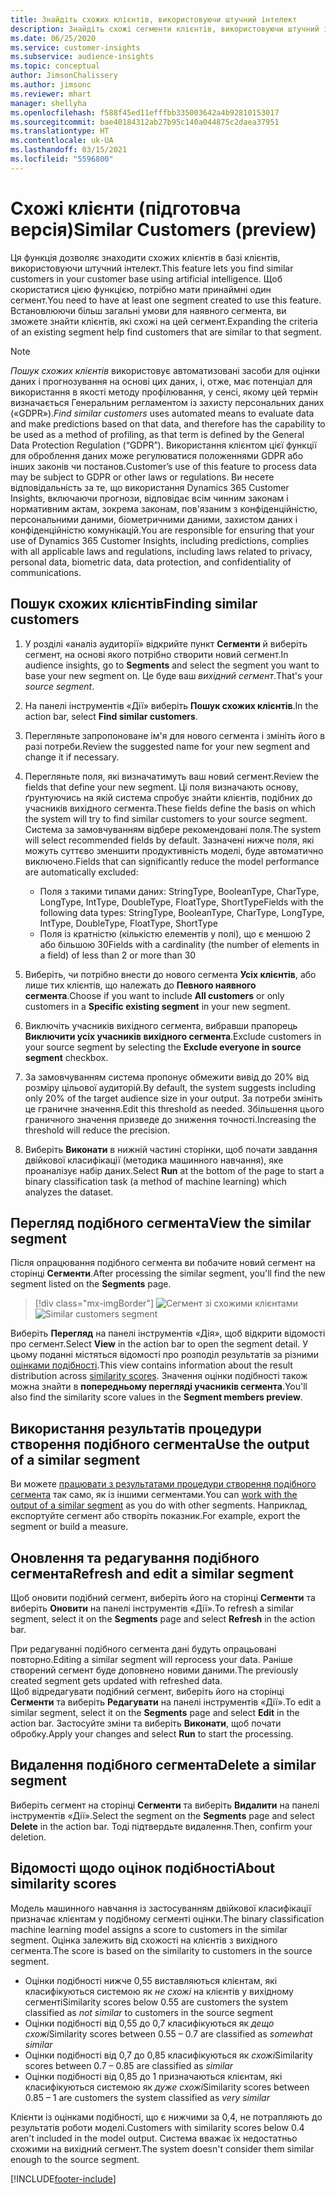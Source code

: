 ```yaml
---
title: Знайдіть схожих клієнтів, використовуючи штучний інтелект
description: Знайдіть схожі сегменти клієнтів, використовуючи штучний інтелект.
ms.date: 06/25/2020
ms.service: customer-insights
ms.subservice: audience-insights
ms.topic: conceptual
author: JimsonChalissery
ms.author: jimsonc
ms.reviewer: mhart
manager: shellyha
ms.openlocfilehash: f588f45ed11efffbb335003642a4b92810153017
ms.sourcegitcommit: bae40184312ab27b95c140a044875c2daea37951
ms.translationtype: HT
ms.contentlocale: uk-UA
ms.lasthandoff: 03/15/2021
ms.locfileid: "5596800"
---
```

# <a name="similar-customers-preview"></a><span data-ttu-id="bdc1b-103">Схожі клієнти (підготовча версія)</span><span class="sxs-lookup"><span data-stu-id="bdc1b-103">Similar Customers (preview)</span></span>

<span data-ttu-id="bdc1b-104">Ця функція дозволяє знаходити схожих клієнтів в базі клієнтів, використовуючи штучний інтелект.</span><span class="sxs-lookup"><span data-stu-id="bdc1b-104">This feature lets you find similar customers in your customer base using artificial intelligence.</span></span> <span data-ttu-id="bdc1b-105">Щоб скористатися цією функцією, потрібно мати принаймні один сегмент.</span><span class="sxs-lookup"><span data-stu-id="bdc1b-105">You need to have at least one segment created to use this feature.</span></span> <span data-ttu-id="bdc1b-106">Встановлюючи більш загальні умови для наявного сегмента, ви зможете знайти клієнтів, які схожі на цей сегмент.</span><span class="sxs-lookup"><span data-stu-id="bdc1b-106">Expanding the criteria of an existing segment help find customers that are similar to that segment.</span></span>

> [!NOTE]
> <span data-ttu-id="bdc1b-107">*Пошук схожих клієнтів* використовує автоматизовані засоби для оцінки даних і прогнозування на основі цих даних, і, отже, має потенціал для використання в якості методу профілювання, у сенсі, якому цей термін визначається Генеральним регламентом із захисту персональних даних («GDPR»).</span><span class="sxs-lookup"><span data-stu-id="bdc1b-107">*Find similar customers* uses automated means to evaluate data and make predictions based on that data, and therefore has the capability to be used as a method of profiling, as that term is defined by the General Data Protection Regulation (“GDPR”).</span></span> <span data-ttu-id="bdc1b-108">Використання клієнтом цієї функції для оброблення даних може регулюватися положеннями GDPR або інших законів чи постанов.</span><span class="sxs-lookup"><span data-stu-id="bdc1b-108">Customer’s use of this feature to process data may be subject to GDPR or other laws or regulations.</span></span> <span data-ttu-id="bdc1b-109">Ви несете відповідальність за те, що використання Dynamics 365 Customer Insights, включаючи прогнози, відповідає всім чинним законам і нормативним актам, зокрема законам, пов'язаним з конфіденційністю, персональними даними, біометричними даними, захистом даних і конфіденційністю комунікацій.</span><span class="sxs-lookup"><span data-stu-id="bdc1b-109">You are responsible for ensuring that your use of Dynamics 365 Customer Insights, including predictions, complies with all applicable laws and regulations, including laws related to privacy, personal data, biometric data, data protection, and confidentiality of communications.</span></span>

## <a name="finding-similar-customers"></a><span data-ttu-id="bdc1b-110">Пошук схожих клієнтів</span><span class="sxs-lookup"><span data-stu-id="bdc1b-110">Finding similar customers</span></span>

1. <span data-ttu-id="bdc1b-111">У розділі «аналіз аудиторії» відкрийте пункт **Сегменти** й виберіть сегмент, на основі якого потрібно створити новий сегмент.</span><span class="sxs-lookup"><span data-stu-id="bdc1b-111">In audience insights, go to **Segments** and select the segment you want to base your new segment on.</span></span> <span data-ttu-id="bdc1b-112">Це буде ваш *вихідний сегмент*.</span><span class="sxs-lookup"><span data-stu-id="bdc1b-112">That's your *source segment*.</span></span>

1. <span data-ttu-id="bdc1b-113">На панелі інструментів «Дії» виберіть **Пошук схожих клієнтів**.</span><span class="sxs-lookup"><span data-stu-id="bdc1b-113">In the action bar, select **Find similar customers**.</span></span>

1. <span data-ttu-id="bdc1b-114">Перегляньте запропоноване ім'я для нового сегмента і змініть його в разі потреби.</span><span class="sxs-lookup"><span data-stu-id="bdc1b-114">Review the suggested name for your new segment and change it if necessary.</span></span>

1. <span data-ttu-id="bdc1b-115">Перегляньте поля, які визначатимуть ваш новий сегмент.</span><span class="sxs-lookup"><span data-stu-id="bdc1b-115">Review the fields that define your new segment.</span></span> <span data-ttu-id="bdc1b-116">Ці поля визначають основу, ґрунтуючись на якій система спробує знайти клієнтів, подібних до учасників вихідного сегмента.</span><span class="sxs-lookup"><span data-stu-id="bdc1b-116">These fields define the basis on which the system will try to find similar customers to your source segment.</span></span> <span data-ttu-id="bdc1b-117">Система за замовчуванням відбере рекомендовані поля.</span><span class="sxs-lookup"><span data-stu-id="bdc1b-117">The system will select recommended fields by default.</span></span>
  <span data-ttu-id="bdc1b-118">Зазначені нижче поля, які можуть суттєво зменшити продуктивність моделі, буде автоматично виключено.</span><span class="sxs-lookup"><span data-stu-id="bdc1b-118">Fields that can significantly reduce the model performance are automatically excluded:</span></span>
  
   - <span data-ttu-id="bdc1b-119">Поля з такими типами даних: StringType, BooleanType, CharType, LongType, IntType, DoubleType, FloatType, ShortType</span><span class="sxs-lookup"><span data-stu-id="bdc1b-119">Fields with the following data types: StringType, BooleanType, CharType, LongType, IntType, DoubleType, FloatType, ShortType</span></span>
   - <span data-ttu-id="bdc1b-120">Поля із кратністю (кількістю елементів у полі), що є меншою 2 або більшою 30</span><span class="sxs-lookup"><span data-stu-id="bdc1b-120">Fields with a cardinality (the number of elements in a field) of less than 2 or more than 30</span></span>

1. <span data-ttu-id="bdc1b-121">Виберіть, чи потрібно внести до нового сегмента **Усіх клієнтів**, або лише тих клієнтів, що належать до **Певного наявного сегмента**.</span><span class="sxs-lookup"><span data-stu-id="bdc1b-121">Choose if you want to include **All customers** or only customers in a **Specific existing segment** in your new segment.</span></span>

1. <span data-ttu-id="bdc1b-122">Виключіть учасників вихідного сегмента, вибравши прапорець **Виключити усіх учасників вихідного сегмента**.</span><span class="sxs-lookup"><span data-stu-id="bdc1b-122">Exclude customers in your source segment by selecting the **Exclude everyone in source segment** checkbox.</span></span>

1. <span data-ttu-id="bdc1b-123">За замовчуванням система пропонує обмежити вивід до 20% від розміру цільової аудиторій.</span><span class="sxs-lookup"><span data-stu-id="bdc1b-123">By default, the system suggests including only 20% of the target audience size in your output.</span></span> <span data-ttu-id="bdc1b-124">За потреби змініть це граничне значення.</span><span class="sxs-lookup"><span data-stu-id="bdc1b-124">Edit this threshold as needed.</span></span> <span data-ttu-id="bdc1b-125">Збільшення цього граничного значення призведе до зниження точності.</span><span class="sxs-lookup"><span data-stu-id="bdc1b-125">Increasing the threshold will reduce the precision.</span></span>

1. <span data-ttu-id="bdc1b-126">Виберіть **Виконати** в нижній частині сторінки, щоб почати завдання двійкової класифікації (методика машинного навчання), яке проаналізує набір даних.</span><span class="sxs-lookup"><span data-stu-id="bdc1b-126">Select **Run** at the bottom of the page to start a binary classification task (a method of machine learning) which analyzes the dataset.</span></span>

## <a name="view-the-similar-segment"></a><span data-ttu-id="bdc1b-127">Перегляд подібного сегмента</span><span class="sxs-lookup"><span data-stu-id="bdc1b-127">View the similar segment</span></span>

<span data-ttu-id="bdc1b-128">Після опрацювання подібного сегмента ви побачите новий сегмент на сторінці **Сегменти**.</span><span class="sxs-lookup"><span data-stu-id="bdc1b-128">After processing the similar segment, you'll find the new segment listed on the **Segments** page.</span></span>

> [!div class="mx-imgBorder"]
> <span data-ttu-id="bdc1b-129">![Сегмент зі схожими клієнтами](media/expanded-segment.png "Сегмент зі схожими клієнтами")</span><span class="sxs-lookup"><span data-stu-id="bdc1b-129">![Similar customers segment](media/expanded-segment.png "Similar customers segment")</span></span>

<span data-ttu-id="bdc1b-130">Виберіть **Перегляд** на панелі інструментів «Дія», щоб відкрити відомості про сегмент.</span><span class="sxs-lookup"><span data-stu-id="bdc1b-130">Select **View** in the action bar to open the segment detail.</span></span> <span data-ttu-id="bdc1b-131">У цьому поданні містяться відомості про розподіл результатів за різними [оцінками подібності](#about-similarity-scores).</span><span class="sxs-lookup"><span data-stu-id="bdc1b-131">This view contains information about the result distribution across [similarity scores](#about-similarity-scores).</span></span> <span data-ttu-id="bdc1b-132">Значення оцінки подібності також можна знайти в **попередньому перегляді учасників сегмента**.</span><span class="sxs-lookup"><span data-stu-id="bdc1b-132">You'll also find the similarity score values in the **Segment members preview**.</span></span>

## <a name="use-the-output-of-a-similar-segment"></a><span data-ttu-id="bdc1b-133">Використання результатів процедури створення подібного сегмента</span><span class="sxs-lookup"><span data-stu-id="bdc1b-133">Use the output of a similar segment</span></span>

<span data-ttu-id="bdc1b-134">Ви можете [працювати з результатами процедури створення подібного сегмента](segments.md) так само, як із іншими сегментами.</span><span class="sxs-lookup"><span data-stu-id="bdc1b-134">You can [work with the output of a similar segment](segments.md) as you do with other segments.</span></span> <span data-ttu-id="bdc1b-135">Наприклад, експортуйте сегмент або створіть показник.</span><span class="sxs-lookup"><span data-stu-id="bdc1b-135">For example, export the segment or build a measure.</span></span>

## <a name="refresh-and-edit-a-similar-segment"></a><span data-ttu-id="bdc1b-136">Оновлення та редагування подібного сегмента</span><span class="sxs-lookup"><span data-stu-id="bdc1b-136">Refresh and edit a similar segment</span></span>

<span data-ttu-id="bdc1b-137">Щоб оновити подібний сегмент, виберіть його на сторінці **Сегменти** та виберіть **Оновити** на панелі інструментів «Дії».</span><span class="sxs-lookup"><span data-stu-id="bdc1b-137">To refresh a similar segment, select it on the **Segments** page and select **Refresh** in the action bar.</span></span>

<span data-ttu-id="bdc1b-138">При редагуванні подібного сегмента дані будуть опрацьовані повторно.</span><span class="sxs-lookup"><span data-stu-id="bdc1b-138">Editing a similar segment will reprocess your data.</span></span> <span data-ttu-id="bdc1b-139">Раніше створений сегмент буде доповнено новими даними.</span><span class="sxs-lookup"><span data-stu-id="bdc1b-139">The previously created segment gets updated with refreshed data.</span></span>    
<span data-ttu-id="bdc1b-140">Щоб відредагувати подібний сегмент, виберіть його на сторінці **Сегменти** та виберіть **Редагувати** на панелі інструментів «Дії».</span><span class="sxs-lookup"><span data-stu-id="bdc1b-140">To edit a similar segment, select it on the **Segments** page and select **Edit** in the action bar.</span></span> <span data-ttu-id="bdc1b-141">Застосуйте зміни та виберіть **Виконати**, щоб почати обробку.</span><span class="sxs-lookup"><span data-stu-id="bdc1b-141">Apply your changes and select **Run** to start the processing.</span></span>

## <a name="delete-a-similar-segment"></a><span data-ttu-id="bdc1b-142">Видалення подібного сегмента</span><span class="sxs-lookup"><span data-stu-id="bdc1b-142">Delete a similar segment</span></span>

<span data-ttu-id="bdc1b-143">Виберіть сегмент на сторінці **Сегменти** та виберіть **Видалити** на панелі інструментів «Дії».</span><span class="sxs-lookup"><span data-stu-id="bdc1b-143">Select the segment on the **Segments** page and select **Delete** in the action bar.</span></span> <span data-ttu-id="bdc1b-144">Тоді підтвердьте видалення.</span><span class="sxs-lookup"><span data-stu-id="bdc1b-144">Then, confirm your deletion.</span></span>

## <a name="about-similarity-scores"></a><span data-ttu-id="bdc1b-145">Відомості щодо оцінок подібності</span><span class="sxs-lookup"><span data-stu-id="bdc1b-145">About similarity scores</span></span>

<span data-ttu-id="bdc1b-146">Модель машинного навчання із застосуванням двійкової класифікації призначає клієнтам у подібному сегменті оцінки.</span><span class="sxs-lookup"><span data-stu-id="bdc1b-146">The binary classification machine learning model assigns a score to customers in the similar segment.</span></span> <span data-ttu-id="bdc1b-147">Оцінка залежить від схожості на клієнтів з вихідного сегмента.</span><span class="sxs-lookup"><span data-stu-id="bdc1b-147">The score is based on the similarity to customers in the source segment.</span></span>

- <span data-ttu-id="bdc1b-148">Оцінки подібності нижче 0,55 виставляються клієнтам, які класифікуються системою як *не схожі* на клієнтів у вихідному сегменті</span><span class="sxs-lookup"><span data-stu-id="bdc1b-148">Similarity scores below 0.55 are customers the system classified as *not similar* to customers in the source segment</span></span>
- <span data-ttu-id="bdc1b-149">Оцінки подібності від 0,55 до 0,7 класифікуються як *дещо схожі*</span><span class="sxs-lookup"><span data-stu-id="bdc1b-149">Similarity scores between 0.55 – 0.7 are classified as *somewhat similar*</span></span>
- <span data-ttu-id="bdc1b-150">Оцінки подібності від 0,7 до 0,85 класифікуються як *схожі*</span><span class="sxs-lookup"><span data-stu-id="bdc1b-150">Similarity scores between 0.7 – 0.85 are classified as *similar*</span></span>
- <span data-ttu-id="bdc1b-151">Оцінки подібності від 0,85 до 1 призначаються клієнтам, які класифікуються системою як *дуже схожі*</span><span class="sxs-lookup"><span data-stu-id="bdc1b-151">Similarity scores between 0.85 – 1 are customers the system classified as *very similar*</span></span>

<span data-ttu-id="bdc1b-152">Клієнти із оцінками подібності, що є нижчими за 0,4, не потрапляють до результатів роботи моделі.</span><span class="sxs-lookup"><span data-stu-id="bdc1b-152">Customers with similarity scores below 0.4 aren't included in the model output.</span></span> <span data-ttu-id="bdc1b-153">Система вважає їх недостатньо схожими на вихідний сегмент.</span><span class="sxs-lookup"><span data-stu-id="bdc1b-153">The system doesn't consider them similar enough to the source segment.</span></span>


[!INCLUDE[footer-include](../includes/footer-banner.md)]